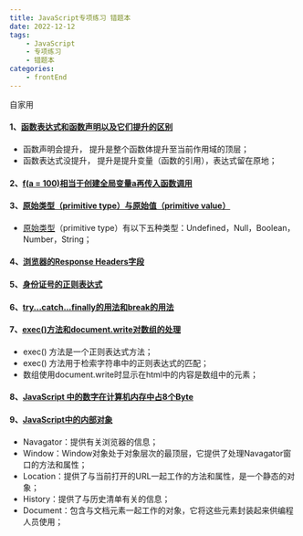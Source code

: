 ```yaml
---
title: JavaScript专项练习 错题本
date: 2022-12-12
tags:
    - JavaScript
    - 专项练习
    - 错题本
categories: 
    - frontEnd
---
```

自家用

<!--more-->

#### 1、[函数表达式和函数声明以及它们提升的区别](https://www.nowcoder.com/questionTerminal/538071bc369d44ae84a4b2f79c6048e9)

* 函数声明会提升， 提升是整个函数体提升至当前作用域的顶层；
* 函数表达式没提升， 提升是提升变量（函数的引用），表达式留在原地；

#### 2、[f(a = 100)相当于创建全局变量a再传入函数调用](https://www.nowcoder.com/questionTerminal/8918b65210ec46caa30054951defdbfa)

#### 3、[原始类型（primitive type）与原始值（primitive value）](https://www.nowcoder.com/questionTerminal/6fccd1ccb7ba4dbd93bb1d77ddd40390)

* [原始类型](https://blog.csdn.net/qq_37683424/article/details/104562558)（primitive type）有以下五种类型：Undefined，Null，Boolean，Number，String；

#### 4、[浏览器的Response Headers字段](https://www.nowcoder.com/questionTerminal/0095607fc6e849e380575bffdc812491)

#### 5、[身份证号的正则表达式](https://www.nowcoder.com/questionTerminal/733abe2a678f470aba56b94c5af2af8f)

#### 6、[try...catch...finally的用法和break的用法](https://www.nowcoder.com/questionTerminal/a894fca888c7411894a448c4a08d60c0)

#### 7、[exec()方法和document.write对数组的处理](https://www.nowcoder.com/questionTerminal/2002d2500dd148789a673de9fa8ce141)

* exec() 方法是一个正则表达式方法；
* exec() 方法用于检索字符串中的正则表达式的匹配；
* 数组使用document.write时显示在html中的内容是数组中的元素；

#### 8、[JavaScript 中的数字在计算机内存中占8个Byte](https://www.nowcoder.com/questionTerminal/e6a69b9b36f04f019e78353d316c023d)

#### 9、[JavaScript中的内部对象](https://www.nowcoder.com/questionTerminal/b458263e804a4234a36ff54f4cab03de)

* Navagator：提供有关浏览器的信息；
* Window：Window对象处于对象层次的最顶层，它提供了处理Navagator窗口的方法和属性；
* Location：提供了与当前打开的URL一起工作的方法和属性，是一个静态的对象；
* History：提供了与历史清单有关的信息；
* Document：包含与文档元素一起工作的对象，它将这些元素封装起来供编程人员使用；
